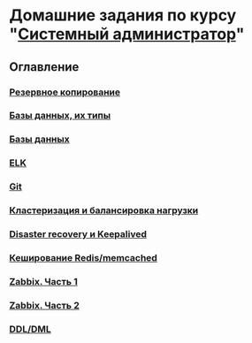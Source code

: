 # Домашние задания по курсу "[Системный администратор](https://netology.ru/programs/sysadmin)"

## Оглавление

### [Резервное копирование](https://github.com/YeezyWhy/netology-homework/tree/backup)

### [Базы данных, их типы](https://github.com/YeezyWhy/netology-homework/tree/db)

### [Базы данных](https://github.com/YeezyWhy/netology-homework/tree/db-2)

### [ELK](https://github.com/YeezyWhy/netology-homework/tree/elk)

### [Git](https://github.com/YeezyWhy/netology-homework/tree/git)

### [Кластеризация и балансировка нагрузки](https://github.com/YeezyWhy/netology-homework/tree/haproxy)

### [Disaster recovery и Keepalived](https://github.com/YeezyWhy/netology-homework/tree/keepalived)

### [Кеширование Redis/memcached](https://github.com/YeezyWhy/netology-homework/tree/redis)

### [Zabbix. Часть 1](https://github.com/YeezyWhy/netology-homework/tree/zabbix-part-1)

### [Zabbix. Часть 2](https://github.com/YeezyWhy/netology-homework/tree/zabbix-part-2)

### [DDL/DML](https://github.com/YeezyWhy/netology-homework/tree/ddl-dml)
